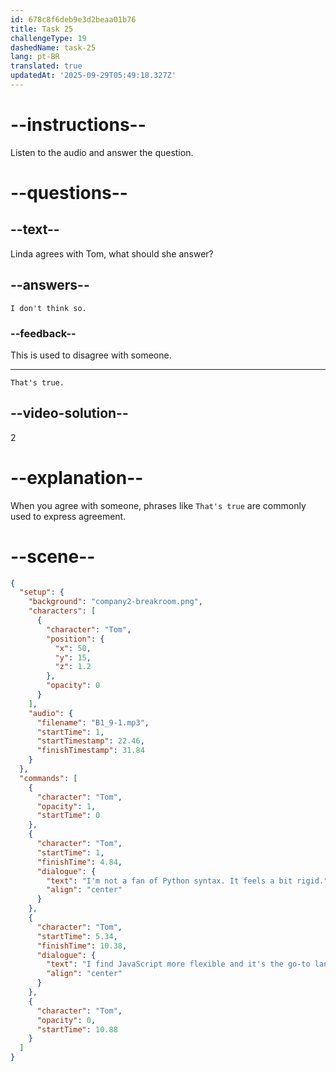 ```yaml
---
id: 678c8f6deb9e3d2beaa01b76
title: Task 25
challengeType: 19
dashedName: task-25
lang: pt-BR
translated: true
updatedAt: '2025-09-29T05:49:18.327Z'
---
```

<!-- (audio) Tom: I find JavaScript more flexible. And it's the go-to language for front-end development. -->

<!-- SPEAKING -->

# --instructions--

Listen to the audio and answer the question.

# --questions--

## --text--

Linda agrees with Tom, what should she answer?

## --answers--

`I don't think so.`

### --feedback--

This is used to disagree with someone.

---

`That's true.`

## --video-solution--

2

# --explanation--

When you agree with someone, phrases like `That's true` are commonly used to express agreement.

# --scene--

```json
{
  "setup": {
    "background": "company2-breakroom.png",
    "characters": [
      {
        "character": "Tom",
        "position": {
          "x": 50,
          "y": 15,
          "z": 1.2
        },
        "opacity": 0
      }
    ],
    "audio": {
      "filename": "B1_9-1.mp3",
      "startTime": 1,
      "startTimestamp": 22.46,
      "finishTimestamp": 31.84
    }
  },
  "commands": [
    {
      "character": "Tom",
      "opacity": 1,
      "startTime": 0
    },
    {
      "character": "Tom",
      "startTime": 1,
      "finishTime": 4.84,
      "dialogue": {
        "text": "I'm not a fan of Python syntax. It feels a bit rigid.",
        "align": "center"
      }
    },
    {
      "character": "Tom",
      "startTime": 5.34,
      "finishTime": 10.38,
      "dialogue": {
        "text": "I find JavaScript more flexible and it's the go-to language for front-end development.",
        "align": "center"
      }
    },
    {
      "character": "Tom",
      "opacity": 0,
      "startTime": 10.88
    }
  ]
}
```

